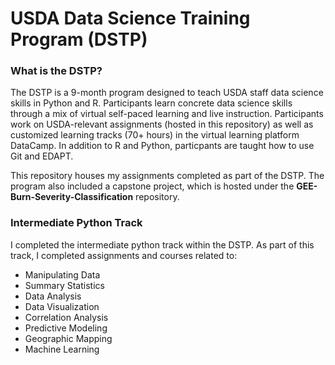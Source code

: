 # USDA Data Science Training Program (DSTP)
### What is the DSTP?
The DSTP is a 9-month program designed to teach USDA staff data science skills in Python and R. Participants learn concrete data science skills through a mix of virtual self-paced learning and live instruction. Participants work on USDA-relevant assignments (hosted in this repository) as well as customized learning tracks (70+ hours) in the virtual learning platform DataCamp. In addition to R and Python, particpants are taught how to use Git and EDAPT. 

This repository houses my assignments completed as part of the DSTP. The program also included a capstone project, which is hosted under the **GEE-Burn-Severity-Classification** repository.

### Intermediate Python Track
I completed the intermediate python track within the DSTP. As part of this track, I completed assignments and courses related to:
- Manipulating Data
- Summary Statistics
- Data Analysis
- Data Visualization
- Correlation Analysis
- Predictive Modeling
- Geographic Mapping
- Machine Learning
